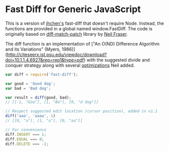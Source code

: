 # Fast Diff for Generic JavaScript

This is a version of [jhchen's](https://github.com/jhchen) fast-diff that doesn't require Node.
Instead, the functions are provided in a global named window.FastDiff. The code is originally
based on [diff-match-patch](https://code.google.com/p/google-diff-match-patch/) library by
[Neil Fraser](https://neil.fraser.name/).

The diff function is an implementation of
["An O(ND) Difference Algorithm and its Variations" (Myers, 1986)]
(http://citeseerx.ist.psu.edu/viewdoc/download?doi=10.1.1.4.6927&rep=rep1&type=pdf)
with the suggested divide and conquer strategy along with several
[optimizations](http://neil.fraser.name/news/2007/10/09/) Neil added.

```js
var diff = require('fast-diff');

var good = 'Good dog';
var bad = 'Bad dog';

var result = diff(good, bad);
// [[-1, "Goo"], [1, "Ba"], [0, "d dog"]]

// Respect suggested edit location (cursor position), added in v1.1
diff('aaa', 'aaaa', 1)
// [[0, "a"], [1, "a"], [0, "aa"]]

// For convenience
diff.INSERT === 1;
diff.EQUAL === 0;
diff.DELETE === -1;
```
